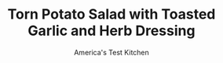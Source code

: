 ---
layout: ../../layouts/MarkdownPostLayout.astro
title: Torn Potato Salad with Toasted Garlic and Herb Dressing
author: America's Test Kitchen
pubDate: 2023-03-15
description: "A fresh approach to a familiar dish."
image_url: https://res.cloudinary.com/hksqkdlah/image/upload/ar_1:1,c_fill,dpr_2.0,f_auto,fl_lossy.progressive.strip_profile,g_faces:auto,q_auto:low,w_344/SFS_TornPotatoSalad-13_bve34h
tags: ["Side Dishes","Potatoes","Make Ahead","Salads"]
calories: 1397
protein: 3
carbohydrates: 23
fats: 12
fiber: 3
ingredients: ["2 pounds baby, Yukon gold potatoes, unpeeled","1 teaspoon, table salt, plus salt for cooking potatoes","¼ cup, extra-virgin olive oil","6 , garlic cloves, sliced thin","2 tablespoons, mayonnaise","1 tablespoon, sherry vinegar, plus extra for seasoning","½ teaspoon, pepper","½ cup, chopped fresh chives, parsley, cilantro, and/or dill"]
serves: 6
time: "50 minutes"
instructions: ["Bring 3 quarts water to boil in large saucepan over high heat. Add potatoes and 3 tablespoons salt; return to boil and cook until potatoes are very tender and easily crushed but not breaking down, 20 to 25 minutes. Drain potatoes in colander and let sit until cool enough to handle but still warm, about 10 minutes.","Wipe saucepan clean with damp paper towels. Heat oil and garlic in now-empty saucepan over medium heat, swirling oil constantly once garlic begins to sizzle. Cook until garlic is light golden brown, 3 to 5 minutes. Immediately pour oil and garlic into large bowl. Add mayonnaise, vinegar, pepper, and salt and whisk until smooth.","Using your fingertips, gently tear each potato into rough 1-inch pieces and add to bowl with dressing. Add herbs and toss until evenly combined. Season with salt, pepper, and extra vinegar to taste. Serve warm, at room temperature, or chilled. (Potato salad can be refrigerated for up to 3 days; season with salt, pepper, and vinegar to taste before serving.)"]
nutrition: ["651 mg Potassium, K","89 mg Phosphorus, P","23 mg Calcium, Ca","1 mg Iron, Fe","36 mg Magnesium, Mg","395 mg Sodium, Na","12 g Total lipid (fat)","1 mg Niacin","7 g Fatty acids, total monounsaturated","3 g Fatty acids, total polyunsaturated","30 mg Vitamin C, total ascorbic acid","1 mg Cholesterol","1 g Fatty acids, total saturated","3 g Fiber, total dietary","25 µg Folate, food","1 g Sugars, total","8 µg Vitamin K (phylloquinone)","123 g Water","27 g Carbohydrate, by difference","25 µg Folate, DFE","3 g Protein","1 mg Vitamin E (alpha-tocopherol)","2 µg Vitamin A, RAE","23 g Carbohydrates (net)","232 kcal Energy","1397 calories"]
notes: "Look for potatoes that are similar in size, about 2 inches in diameter. You can substitute Red Bliss potatoes for the baby Yukon Gold potatoes and red or white wine vinegar for the sherry vinegar."
---